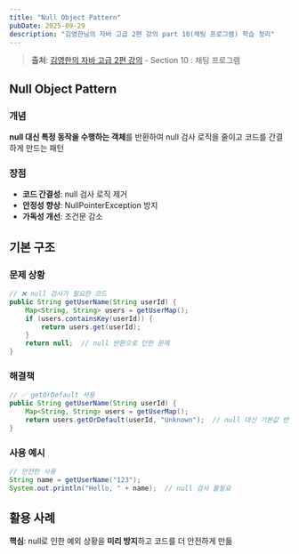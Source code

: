 ```yaml
---
title: "Null Object Pattern"
pubDate: 2025-09-29
description: "김영한님의 자바 고급 2편 강의 part 10(채팅 프로그램) 학습 정리"
---
```


> **출처**: [김영한의 자바 고급 2편 강의](https://inf.run/8ES1C) - Section 10 : 채팅 프로그램

## Null Object Pattern

### 개념

**null 대신 특정 동작을 수행하는 객체**를 반환하여 null 검사 로직을 줄이고 코드를 간결하게 만드는 패턴

### 장점

- **코드 간결성**: null 검사 로직 제거
- **안정성 향상**: NullPointerException 방지
- **가독성 개선**: 조건문 감소

## 기본 구조

### 문제 상황

```java
// ❌ null 검사가 필요한 코드
public String getUserName(String userId) {
    Map<String, String> users = getUserMap();
    if (users.containsKey(userId)) {
        return users.get(userId);
    }
    return null;  // null 반환으로 인한 문제
}
```

### 해결책

```java
// ✅ getOrDefault 사용
public String getUserName(String userId) {
    Map<String, String> users = getUserMap();
    return users.getOrDefault(userId, "Unknown");  // null 대신 기본값 반환
}

```

### 사용 예시

```java
// 안전한 사용
String name = getUserName("123");
System.out.println("Hello, " + name);  // null 검사 불필요

```

## 활용 사례

**핵심**: null로 인한 예외 상황을 **미리 방지**하고 코드를 더 안전하게 만듦
